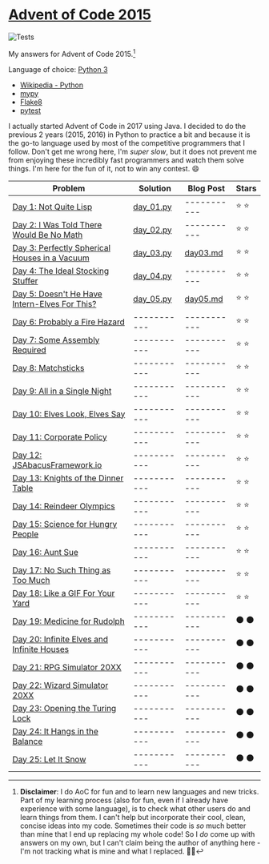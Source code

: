 # [Advent of Code 2015](https://adventofcode.com/2021)

![Tests](https://github.com/eduellery/aoc-2015/actions/workflows/python-package.yml/badge.svg)

My answers for Advent of Code 2015.[^disclaimer]

Language of choice: [Python 3](https://www.python.org/)

* [Wikipedia - Python](https://en.wikipedia.org/wiki/Python_(programming_language))
* [mypy](http://mypy-lang.org/)
* [Flake8](https://flake8.pycqa.org/)
* [pytest](https://docs.pytest.org/)

I actually started Advent of Code in 2017 using Java. I decided to do the previous 2 years (2015, 2016) in Python to practice a bit and because it is the go-to language used by most of the competitive programmers that I follow. Don't get me wrong here, I'm _super slow_, but it does not prevent me from enjoying these incredibly fast programmers and watch them solve things. I'm here for the fun of it, not to win any contest. :smile:

| Problem | Solution | Blog Post | Stars |
| ------- | -------- | --------- | ----- |
| [Day 1: Not Quite Lisp ](https://adventofcode.com/2015/day/1)                        |[day_01.py](src/aoc/day_01.py)|-----------| :star: :star: |
| [Day 2: I Was Told There Would Be No Math](https://adventofcode.com/2015/day/2)      |[day_02.py](src/aoc/day_02.py)|-----------| :star: :star: |
| [Day 3: Perfectly Spherical Houses in a Vacuum](https://adventofcode.com/2015/day/3) |[day_03.py](src/aoc/day_03.py)|[day03.md](blog/day03.md)| :star: :star: |
| [Day 4: The Ideal Stocking Stuffer](https://adventofcode.com/2015/day/4)             |[day_04.py](src/aoc/day_04.py)|-----------| :star: :star: |
| [Day 5: Doesn't He Have Intern-Elves For This?](https://adventofcode.com/2015/day/5) |[day_05.py](src/aoc/day_05.py)|[day05.md](blog/day05.md)| :star: :star: |
| [Day 6: Probably a Fire Hazard](https://adventofcode.com/2015/day/6)                 |-----------|-----------| :star: :star: |
| [Day 7: Some Assembly Required](https://adventofcode.com/2015/day/7)                 |-----------|-----------| :star: :star: |
| [Day 8: Matchsticks](https://adventofcode.com/2015/day/8)                            |-----------|-----------| :star: :star: |
| [Day 9: All in a Single Night](https://adventofcode.com/2015/day/9)                  |-----------|-----------| :star: :star: |
| [Day 10: Elves Look, Elves Say](https://adventofcode.com/2015/day/10)                |-----------|-----------| :star: :star: |
| [Day 11: Corporate Policy](https://adventofcode.com/2015/day/11)                     |-----------|-----------| :star: :star: |
| [Day 12: JSAbacusFramework.io](https://adventofcode.com/2015/day/12)                 |-----------|-----------| :star: :star: |
| [Day 13: Knights of the Dinner Table](https://adventofcode.com/2015/day/13)          |-----------|-----------| :star: :star: |
| [Day 14: Reindeer Olympics](https://adventofcode.com/2015/day/14)                    |-----------|-----------| :star: :star: |
| [Day 15: Science for Hungry People](https://adventofcode.com/2015/day/15)            |-----------|-----------| :star: :star: |
| [Day 16: Aunt Sue](https://adventofcode.com/2015/day/16)                             |-----------|-----------| :star: :star: |
| [Day 17: No Such Thing as Too Much](https://adventofcode.com/2015/day/17)            |-----------|-----------| :star: :star: |
| [Day 18: Like a GIF For Your Yard](https://adventofcode.com/2015/day/18)             |-----------|-----------| :star: :star: |
| [Day 19: Medicine for Rudolph](https://adventofcode.com/2015/day/19)                 |-----------|-----------| :black_circle: :black_circle: |
| [Day 20: Infinite Elves and Infinite Houses](https://adventofcode.com/2015/day/20)   |-----------|-----------| :black_circle: :black_circle: |
| [Day 21: RPG Simulator 20XX](https://adventofcode.com/2015/day/21)                   |-----------|-----------| :black_circle: :black_circle: |
| [Day 22: Wizard Simulator 20XX](https://adventofcode.com/2015/day/22)                |-----------|-----------| :black_circle: :black_circle: |
| [Day 23: Opening the Turing Lock](https://adventofcode.com/2015/day/23)              |-----------|-----------| :black_circle: :black_circle: |
| [Day 24: It Hangs in the Balance](https://adventofcode.com/2015/day/24)              |-----------|-----------| :black_circle: :black_circle: |
| [Day 25: Let It Snow](https://adventofcode.com/2015/day/25)                          |-----------|-----------| :black_circle: :black_circle: |

[^disclaimer]: **Disclaimer**: I do AoC for fun and to learn new languages and new tricks. Part of my learning process (also for fun, even if I
already have experience with some language), is to check what other users do and learn things from them. I can't help but incorporate
their cool, clean, concise ideas into my code. Sometimes their code is *so* much better than mine that I end up replacing my whole code!
So I *do* come up with answers on my own, but I can't claim being the author of anything here - I'm not tracking what is mine and what I replaced. 🤷🏽‍
